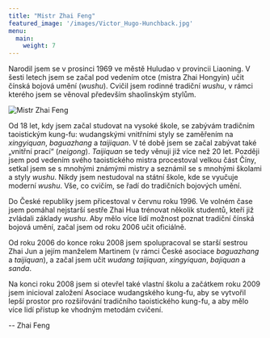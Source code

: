 ```yaml
---
title: "Mistr Zhai Feng"
featured_image: '/images/Victor_Hugo-Hunchback.jpg'
menu:
  main:
    weight: 7
---
```

Narodil jsem se v prosinci 1969 ve městě Huludao v provincii Liaoning. V šesti letech jsem se začal pod vedením otce (mistra Zhai Hongyin) učit čínská bojová umění (*wushu*). Cvičil jsem rodinné tradiční *wushu*, v rámci kterého jsem se věnoval především shaolinským stylům.

![Mistr Zhai Feng](/images/zhaifeng.jpg#float)

Od 18 let, kdy jsem začal studovat na vysoké škole, se zabývám tradičním taoistickým kung-fu: wudangskými vnitřními styly se zaměřením na *xingyiquan*, *baguazhang* a *taijiquan*. V té době jsem se začal zabývat také „vnitřní prací“ (*neigong*). *Taijiquan* se tedy věnuji již více než 20 let. Později jsem pod vedením svého taoistického mistra procestoval velkou část Číny, setkal jsem se s mnohými známými mistry a seznámil se s mnohými školami a styly *wushu*. Nikdy jsem nestudoval na státní škole, kde se vyučuje moderní *wushu*. Vše, co cvičím, se řadí do tradičních bojových umění.

Do České republiky jsem přicestoval v červnu roku 1996. Ve volném čase jsem pomáhal nejstarší sestře Zhai Hua trénovat několik studentů, kteří již zvládali základy *wushu*. Aby mělo více lidí možnost poznat tradiční čínská bojová umění, začal jsem od roku 2006 učit oficiálně.

Od roku 2006 do konce roku 2008 jsem spolupracoval se starší sestrou Zhai Jun a jejím manželem Martinem (v rámci České asociace *baguazhang* a *taijiquan*), a začal jsem učit *wudang taijiquan*, *xingyiquan*, *bajiquan* a *sanda*.

Na konci roku 2008 jsem si otevřel také vlastní školu a začátkem roku 2009 jsem inicioval založení Asociace wudangského kung-fu, aby se vytvořil lepší prostor pro rozšiřování tradičního taoistického kung-fu, a aby mělo více lidí přístup ke vhodným metodám cvičení.

-- Zhai Feng
